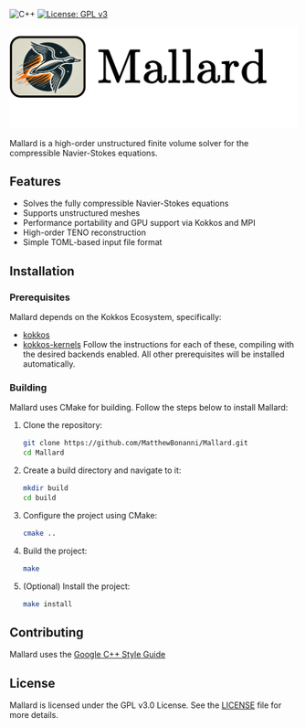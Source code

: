 ![C++](https://img.shields.io/badge/C%2B%2B-17-blue)
[![License: GPL v3](https://img.shields.io/badge/License-GPL%20v3-blue.svg)](https://www.gnu.org/licenses/gpl-3.0)

<p align="center">
    <picture>
      <source media="(prefers-color-scheme: dark)" width="800" srcset="docs/images/mallard.png">
      <source media="(prefers-color-scheme: light)" width="800" srcset="docs/images/mallard.png">
      <img alt="mallard logotype" width="800" src="docs/images/mallard.png">
    </picture>
</p>

Mallard is a high-order unstructured finite volume solver for the compressible Navier-Stokes equations.

## Features

- Solves the fully compressible Navier-Stokes equations
- Supports unstructured meshes
- Performance portability and GPU support via Kokkos and MPI
- High-order TENO reconstruction
- Simple TOML-based input file format

## Installation

### Prerequisites

Mallard depends on the Kokkos Ecosystem, specifically:
- [kokkos](https://github.com/kokkos/kokkos)
- [kokkos-kernels](https://github.com/kokkos/kokkos-kernels)
Follow the instructions for each of these, compiling with the desired backends enabled.
All other prerequisites will be installed automatically.

### Building

Mallard uses CMake for building. Follow the steps below to install Mallard:

1. Clone the repository:
    ```sh
    git clone https://github.com/MatthewBonanni/Mallard.git
    cd Mallard
    ```

2. Create a build directory and navigate to it:
    ```sh
    mkdir build
    cd build
    ```

3. Configure the project using CMake:
    ```sh
    cmake ..
    ```

4. Build the project:
    ```sh
    make
    ```

5. (Optional) Install the project:
    ```sh
    make install
    ```

## Contributing

Mallard uses the [Google C++ Style Guide](https://google.github.io/styleguide/cppguide.html)

## License

Mallard is licensed under the GPL v3.0 License. See the [LICENSE](LICENSE) file for more details.
